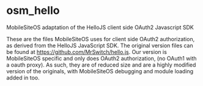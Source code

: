 osm_hello
=========

MobileSiteOS adaptation of the HelloJS client side OAuth2 Javascript SDK

These are the files MobileSiteOS uses for client side OAuth2 authorization, as derived from the HelloJS JavaScript SDK. The original version files can be found at https://github.com/MrSwitch/hello.js. Our version is MobileSiteOS specific and only does OAuth2 authorization, (no OAuth1 with a oauth proxy). As such, they are of reduced size and are a highly modified version of the originals, with MobileSiteOS debugging and module loading added in too.
